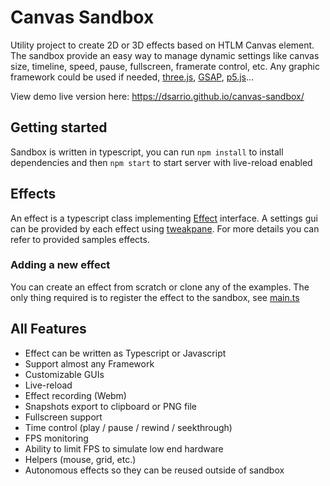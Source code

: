 # Canvas Sandbox

Utility project to create 2D or 3D effects based on HTLM Canvas element. The sandbox provide an easy way to manage dynamic settings like canvas size, timeline, speed, pause, fullscreen, framerate control, etc. Any graphic framework could be used if needed, [three.js](https://threejs.org/), [GSAP](https://greensock.com/gsap/), [p5.js](https://p5js.org/)...

View demo live version here: https://dsarrio.github.io/canvas-sandbox/

## Getting started

Sandbox is written in typescript, you can run `npm install` to install dependencies and then `npm start` to start server with live-reload enabled

## Effects

An effect is a typescript class implementing [Effect](/src/core/engine/Effect.ts) interface. A settings gui can be provided by each effect using [tweakpane](https://github.com/cocopon/tweakpane).
For more details you can refer to provided samples effects.

### Adding a new effect

You can create an effect from scratch or clone any of the examples. The only thing required is to register the effect to the sandbox, see [main.ts](/src/main.ts)

## All Features

* Effect can be written as Typescript or Javascript
* Support almost any Framework
* Customizable GUIs
* Live-reload
* Effect recording (Webm)
* Snapshots export to clipboard or PNG file
* Fullscreen support
* Time control (play / pause / rewind / seekthrough)
* FPS monitoring
* Ability to limit FPS to simulate low end hardware
* Helpers (mouse, grid, etc.)
* Autonomous effects so they can be reused outside of sandbox
